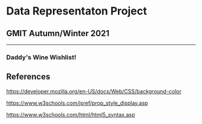 # Data Representaton Project

## GMIT Autumn/Winter 2021

___

### Daddy's Wine Wishlist!

## References
https://developer.mozilla.org/en-US/docs/Web/CSS/background-color

https://www.w3schools.com/jsref/prop_style_display.asp

https://www.w3schools.com/html/html5_syntax.asp



